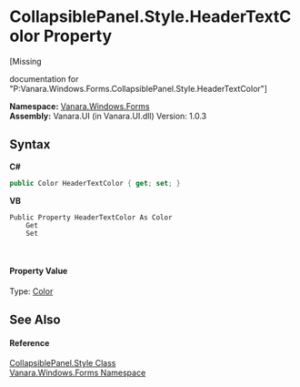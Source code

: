 # CollapsiblePanel.Style.HeaderTextColor Property 
 

\[Missing <summary> documentation for "P:Vanara.Windows.Forms.CollapsiblePanel.Style.HeaderTextColor"\]

**Namespace:**&nbsp;<a href="c580cf52-4028-70db-28d0-f9b1abc03861">Vanara.Windows.Forms</a><br />**Assembly:**&nbsp;Vanara.UI (in Vanara.UI.dll) Version: 1.0.3

## Syntax

**C#**<br />
``` C#
public Color HeaderTextColor { get; set; }
```

**VB**<br />
``` VB
Public Property HeaderTextColor As Color
	Get
	Set
```

<br />

#### Property Value
Type: <a href="http://msdn2.microsoft.com/en-us/library/14w97wkc" target="_blank">Color</a>

## See Also


#### Reference
<a href="8a8b4c74-f83a-5173-bb37-d6b7056176a4">CollapsiblePanel.Style Class</a><br /><a href="c580cf52-4028-70db-28d0-f9b1abc03861">Vanara.Windows.Forms Namespace</a><br />